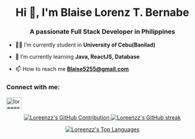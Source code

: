 <h1 align="center">Hi 👋, I'm Blaise Lorenz T. Bernabe</h1>
<h3 align="center">A passionate Full Stack Developer in Philippines</h3>

- 🧑‍🎓 I’m currently student in **University of Cebu(Banilad)**

- 🌱 I’m currently learning **Java, ReactJS, Database**

- 📫 How to reach me **Blaise5255@gmail.com**

<h3 align="left">Connect with me:</h3>
<p align="left">
<a href="https://twitter.com/lore_enz" target="blank"><img align="center" src="https://raw.githubusercontent.com/rahuldkjain/github-profile-readme-generator/master/src/images/icons/Social/twitter.svg" alt="loreeee.nzz" height="30" width="40" /></a>
</p>

<p align="center">
  <a href="https://github.com/Loreenzz">
    <img src="https://github-profile-summary-cards.vercel.app/api/cards/profile-details?username=Loreenzz&theme=radical" alt="Loreenzz's GitHub Contribution"/>
  </a>
  
  <a href="https://github.com/Loreenzz">
    <img src="https://github-readme-streak-stats.herokuapp.com/?user=Loreenzz&theme=radical&border=7F3FBF&background=0D1117" alt="Loreenzz's GitHub streak"/>
  </a>
</p>

<p align="center"> 
  <a href="https://github.com/Loreenzz"><img alt="Loreenzz's Top Languages" src="https://denvercoder1-github-readme-stats.vercel.app/api/top-langs/?username=Loreenzz&langs_count=2&layout=compact&theme=react&border_color=7F3FBF&bg_color=0D1117&title_color=F85D7F&icon_color=F8D866"/></a>
  <br/>
</p>

